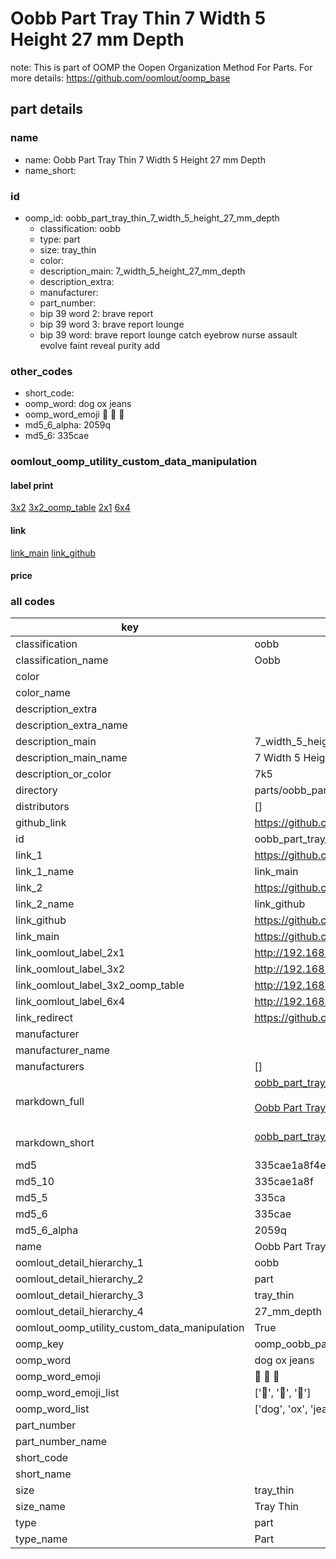 # Oobb Part Tray Thin 7 Width 5 Height 27 mm Depth  

note: This is part of OOMP the Oopen Organization Method For Parts. For more details: https://github.com/oomlout/oomp_base

##  part details
  







### name
* name: Oobb Part Tray Thin 7 Width 5 Height 27 mm Depth
* name_short: 
### id
* oomp_id: oobb_part_tray_thin_7_width_5_height_27_mm_depth
  * classification: oobb
  * type: part
  * size: tray_thin
  * color: 
  * description_main: 7_width_5_height_27_mm_depth
  * description_extra: 
  * manufacturer: 
  * part_number: 
  * bip 39 word 2: brave report
  * bip 39 word 3: brave report lounge
  * bip 39 word: brave report lounge catch eyebrow nurse assault evolve faint reveal purity add

### other_codes
* short_code: 
* oomp_word: dog ox jeans
* oomp_word_emoji :dog: :ox: :jeans:
* md5_6_alpha: 2059q
* md5_6: 335cae






### oomlout_oomp_utility_custom_data_manipulation
#### label print
[3x2](http://192.168.1.245:1112/?label=oomp%202059q)
[3x2_oomp_table](http://192.168.1.108:1112/?label=oomp%202059q)
[2x1](http://192.168.1.242:1112/?label=oomp%202059q)
[6x4](http://192.168.1.55:1112/?label=oomp%202059q)    

#### link

[link_main](https://github.com/oomlout/oomlout_oomp_version_1_messy/tree/main/parts/oobb_part_tray_thin_7_width_5_height_27_mm_depth) [link_github](https://github.com/oomlout/oomlout_oomp_version_1_messy/tree/main/parts/oobb_part_tray_thin_7_width_5_height_27_mm_depth)                             

#### price







### all codes 
| key | value |  
| --- | --- |  
| classification | oobb |  
| classification_name | Oobb |  
| color |  |  
| color_name |  |  
| description_extra |  |  
| description_extra_name |  |  
| description_main | 7_width_5_height_27_mm_depth |  
| description_main_name | 7 Width 5 Height 27 mm Depth |  
| description_or_color | 7k5 |  
| directory | parts/oobb_part_tray_thin_7_width_5_height_27_mm_depth |  
| distributors | [] |  
| github_link | https://github.com/oomlout/oomlout_oomp_part_src/tree/main/parts/oobb_part_tray_thin_7_width_5_height_27_mm_depth |  
| id | oobb_part_tray_thin_7_width_5_height_27_mm_depth |  
| link_1 | https://github.com/oomlout/oomlout_oomp_version_1_messy/tree/main/parts/oobb_part_tray_thin_7_width_5_height_27_mm_depth |  
| link_1_name | link_main |  
| link_2 | https://github.com/oomlout/oomlout_oomp_version_1_messy/tree/main/parts/oobb_part_tray_thin_7_width_5_height_27_mm_depth |  
| link_2_name | link_github |  
| link_github | https://github.com/oomlout/oomlout_oomp_version_1_messy/tree/main/parts/oobb_part_tray_thin_7_width_5_height_27_mm_depth |  
| link_main | https://github.com/oomlout/oomlout_oomp_version_1_messy/tree/main/parts/oobb_part_tray_thin_7_width_5_height_27_mm_depth |  
| link_oomlout_label_2x1 | http://192.168.1.242:1112/?label=oomp%202059q |  
| link_oomlout_label_3x2 | http://192.168.1.245:1112/?label=oomp%202059q |  
| link_oomlout_label_3x2_oomp_table | http://192.168.1.108:1112/?label=oomp%202059q |  
| link_oomlout_label_6x4 | http://192.168.1.55:1112/?label=oomp%202059q |  
| link_redirect | https://github.com/oomlout/oomlout_oomp_version_1_messy/tree/main/parts/oobb_part_tray_thin_7_width_5_height_27_mm_depth |  
| manufacturer |  |  
| manufacturer_name |  |  
| manufacturers | [] |  
| markdown_full | [oobb_part_tray_thin_7_width_5_height_27_mm_depth](none)<br>[](none)<br>[Oobb Part Tray Thin 7 Width 5 Height 27 Mm Depth](none)<br><br> |  
| markdown_short | [oobb_part_tray_thin_7_width_5_height_27_mm_depth](none)<br><br> |  
| md5 | 335cae1a8f4e21b25e28a24108adb8da |  
| md5_10 | 335cae1a8f |  
| md5_5 | 335ca |  
| md5_6 | 335cae |  
| md5_6_alpha | 2059q |  
| name | Oobb Part Tray Thin 7 Width 5 Height 27 mm Depth |  
| oomlout_detail_hierarchy_1 | oobb |  
| oomlout_detail_hierarchy_2 | part |  
| oomlout_detail_hierarchy_3 | tray_thin |  
| oomlout_detail_hierarchy_4 | 27_mm_depth |  
| oomlout_oomp_utility_custom_data_manipulation | True |  
| oomp_key | oomp_oobb_part_tray_thin_7_width_5_height_27_mm_depth |  
| oomp_word | dog ox jeans |  
| oomp_word_emoji | :dog: :ox: :jeans: |  
| oomp_word_emoji_list | [':dog:', ':ox:', ':jeans:'] |  
| oomp_word_list | ['dog', 'ox', 'jeans'] |  
| part_number |  |  
| part_number_name |  |  
| short_code |  |  
| short_name |  |  
| size | tray_thin |  
| size_name | Tray Thin |  
| type | part |  
| type_name | Part |  
